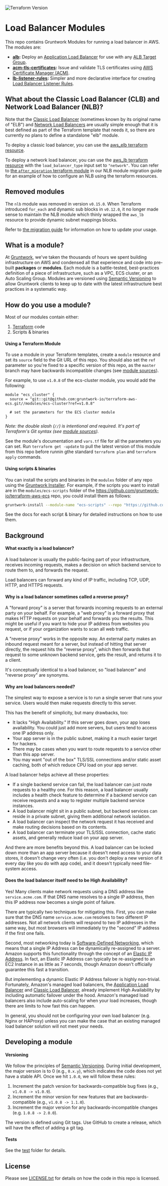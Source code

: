 ![Terraform Version](https://img.shields.io/badge/tf-%3E%3D1.1.0-blue.svg)

# Load Balancer Modules

This repo contains Gruntwork Modules for running a load balancer in AWS. The modules are:

* **[alb](modules/alb):** Deploy an [Application Load Balancer](http://docs.aws.amazon.com/elasticloadbalancing/latest/application/introduction.html) for use with any [ALB Target
Group](http://docs.aws.amazon.com/elasticloadbalancing/latest/application/load-balancer-target-groups.html).
* **[acm-tls-certificates](modules/acm-tls-certificate):** Issue and validate TLS certificates using [AWS Certificate Manager (ACM)](https://aws.amazon.com/certificate-manager/).
* **[lb-listener-rules](modules/lb-listener-rules):** Simpler and more declarative interface for creating [Load Balancer Listener Rules](https://docs.aws.amazon.com/elasticloadbalancing/latest/application/load-balancer-listeners.html).

## What about the Classic Load Balancer (CLB) and Network Load Balancer (NLB)?

Note that the [Classic Load Balancer](http://docs.aws.amazon.com/elasticloadbalancing/latest/classic/introduction.html)
(sometimes known by its original name of "ELB") and [Network Load
Balancers](http://docs.aws.amazon.com/elasticloadbalancing/latest/network/introduction.html) are usually simple enough
that it is best defined as part of the Terraform template that needs it, so there are currently no plans to define a
standalone "elb" module.

To deploy a classic load balancer, you can use the [aws_elb terraform
resource](https://www.terraform.io/docs/providers/aws/r/elb.html).

To deploy a network load balancer, you can use the [aws_lb terraform
resource](https://www.terraform.io/docs/providers/aws/r/lb.html) with the `load_balancer_type` input set to `"network"`.
You can refer to [the `after_migration` terraform module](./_docs/migration_guides/nlb_to_0.15.0/after_migration) in our
NLB module migration guide for an example of how to configure an NLB using the terraform resources.

## Removed modules

The `nlb` module was removed in version `v0.15.0`. When Terraform introduced `for_each` and dynamic sub blocks in
`v0.12.0`, it no longer made sense to maintain the NLB module which thinly wrapped the `aws_lb` resource to provide
dynamic subnet mappings blocks.

Refer to [the migration guide](./_docs/migration_guides/nlb_to_0.15.0) for information on how to update your
usage.


## What is a module?

At [Gruntwork](http://www.gruntwork.io), we've taken the thousands of hours we spent building infrastructure on AWS and
condensed all that experience and code into pre-built **packages** or **modules**. Each module is a battle-tested,
best-practices definition of a piece of infrastructure, such as a VPC, ECS cluster, or an Auto Scaling Group. Modules
are versioned using [Semantic Versioning](http://semver.org/) to allow Gruntwork clients to keep up to date with the
latest infrastructure best practices in a systematic way.

## How do you use a module?

Most of our modules contain either:

1. [Terraform](https://www.terraform.io/) code
1. Scripts & binaries

#### Using a Terraform Module

To use a module in your Terraform templates, create a `module` resource and set its `source` field to the Git URL of
this repo. You should also set the `ref` parameter so you're fixed to a specific version of this repo, as the `master`
branch may have backwards incompatible changes (see [module
sources](https://www.terraform.io/docs/modules/sources.html)).

For example, to use `v1.0.8` of the ecs-cluster module, you would add the following:

```hcl
module "ecs_cluster" {
  source = "git::git@github.com:gruntwork-io/terraform-aws-ecs.git//modules/ecs-cluster?ref=v1.0.8"

  # set the parameters for the ECS cluster module
}
```

*Note: the double slash (`//`) is intentional and required. It's part of Terraform's Git syntax (see [module
sources](https://www.terraform.io/docs/modules/sources.html)).*

See the module's documentation and `vars.tf` file for all the parameters you can set. Run `terraform get -update` to
pull the latest version of this module from this repo before runnin gthe standard  `terraform plan` and
`terraform apply` commands.

#### Using scripts & binaries

You can install the scripts and binaries in the `modules` folder of any repo using the [Gruntwork
Installer](https://github.com/gruntwork-io/gruntwork-installer). For example, if the scripts you want to install are
in the `modules/ecs-scripts` folder of the https://github.com/gruntwork-io/terraform-aws-ecs repo, you could install them
as follows:

```bash
gruntwork-install --module-name "ecs-scripts" --repo "https://github.com/gruntwork-io/terraform-aws-ecs" --tag "0.0.1"
```

See the docs for each script & binary for detailed instructions on how to use them.

## Background

#### What exactly is a load balancer?

A load balancer is usually the public-facing part of your infrastructure, receives incoming requests, makes a decision 
on which backend service to route them to, and forwards the request. 

Load balancers can forward any kind of IP traffic, including TCP, UDP, HTTP, and HTTPS requests.

#### Why is a load balancer sometimes called a reverse proxy?

A "forward proxy" is a server that forwards incoming requests to an external party on your behalf. For example, a "web
proxy" is a forward proxy that makes HTTP requests on your behalf and forwards you the results. This might be useful if
you want to hide your IP address from websites you request, or if your organization wants to scan all web traffic.

A "reverse proxy" works in the opposite way. An external party makes an inbound request meant for a server, but instead
of hitting that server directly, the request hits the "reverse proxy", which then forwards that request to some unknown
backend service, gets the result, and returns it to a client.

It's conceptually identical to a load balancer, so "load balancer" and "reverse proxy" are synonyms.

#### Why are load balancers needed?

The simplest way to expose a service is to run a single server that runs your service. Users would then make requests 
directly to this server.

This has the benefit of simplicity, but many drawbacks, too:

- It lacks "High Availability." If this server goes down, your app loses availability. You could just add more servers, 
  but users tend to access one IP address only.
- Your app server is in the public subnet, making it a much easier target for hackers.
- There may be cases when you want to route requests to a service other than this app server.
- You may want "out of the box" TLS/SSL connections and/or static asset caching, both of which reduce CPU load on your
  app server.

A load balancer helps achieve all these properties:

- If a single backend service can fail, the load balancer can just route requests to a healthy one. For this reason, a 
  load balancer usually includes a health check feature to determine if a backend service can receive requests and a way 
  to register multiple backend service instances.
- A load balancer might sit in a public subnet, but backend services can reside in a private subnet, giving them 
  additional network isolation.
- A load balancer can inspect the network request it has received and make routing decisions based on its contents.
- A load balancer can terminate your TLS/SSL connection, cache static assets, and generally reduce load on your app server.
 
And there are more benefits beyond this. A load balancer can be locked down more than an app server because it doesn't 
need access to your data stores, it doesn't change very often (i.e. you don't deploy a new version of it every day like 
you do with app code), and it doesn't typically need file-system access. 

#### Does the load balancer itself need to be High Availability?

Yes! Many clients make network requests using a DNS address like `service.acme.com`. If that DNS name resolves to a 
single IP  address, then this IP address now becomes a single point of failure. 

There are typically two techniques for mitigating this. First, you can make sure that the DNS name `service.acme.com` 
resolves to two different IP addresses. Not all network clients will respond to two IP addresses in the same way, but 
most browsers will immediately try the "second" IP address if the first one fails.

Second, most networking today is [Software-Defined Networking](https://www.opennetworking.org/sdn-resources/sdn-definition),
which means that a single IP Address can be dynamically re-assigned to a server. Amazon supports this functionality 
 through the concept of an [Elastic IP Address](http://docs.aws.amazon.com/AWSEC2/latest/UserGuide/elastic-ip-addresses-eip.html).
In fact, an Elastic IP Address can typically be re-assigned to an EC2 Instance in as little as 7 seconds, though Amazon
doesn't officially guarantee this fast a transition. 

But implementing a dynamic Elastic IP Address failover is highly non-trivial. Fortunately, Amazon's managed load 
balancers, the [Application Load Balancer](http://docs.aws.amazon.com/elasticloadbalancing/latest/application/introduction.html) 
and [Classic Load Balancer](http://docs.aws.amazon.com/elasticloadbalancing/latest/classic/introduction.html), already 
implement High Availability by including automatic failover under the hood. Amazon's managed load balancers also include
auto-scaling for when your load increases, though there are limits to how fast this can happen.

In general, you should not be configuring your own load balancer (e.g. Nginx or HAProxy) unless you can make the case 
that an existing managed load balancer solution will not meet your needs.

## Developing a module

#### Versioning

We follow the principles of [Semantic Versioning](http://semver.org/). During initial development, the major
version is to 0 (e.g., `0.x.y`), which indicates the code does not yet have a stable API. Once we hit `1.0.0`, we will
follow these rules:

1. Increment the patch version for backwards-compatible bug fixes (e.g., `v1.0.8 -> v1.0.9`).
2. Increment the minor version for new features that are backwards-compatible (e.g., `v1.0.8 -> 1.1.0`).
3. Increment the major version for any backwards-incompatible changes (e.g. `1.0.8 -> 2.0.0`).

The version is defined using Git tags.  Use GitHub to create a release, which will have the effect of adding a git tag.

#### Tests

See the [test](/test) folder for details.

## License

Please see [LICENSE.txt](/LICENSE.txt) for details on how the code in this repo is licensed.
